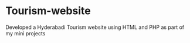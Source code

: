 # Tourism-website
Developed a Hyderabadi Tourism website using HTML and PHP as part of my mini projects
